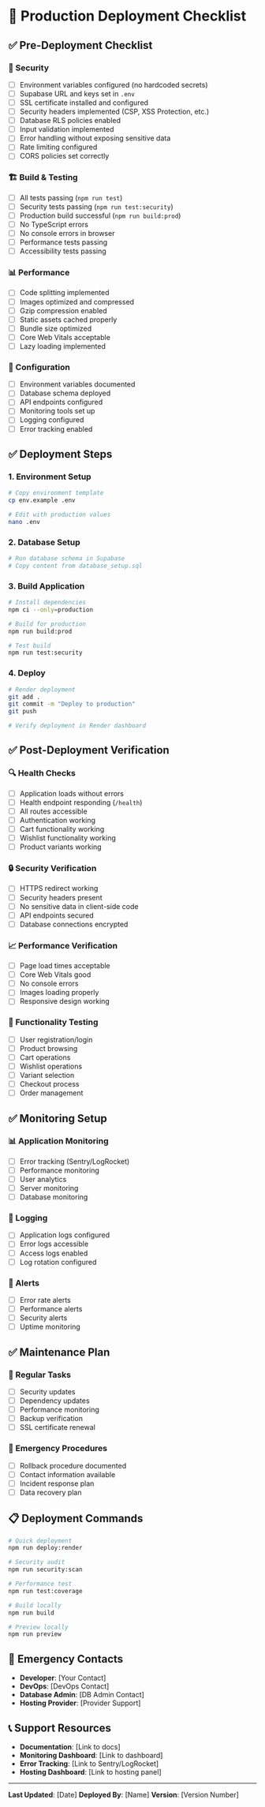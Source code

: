 # 🚀 Production Deployment Checklist

## ✅ Pre-Deployment Checklist

### 🔐 Security
- [ ] Environment variables configured (no hardcoded secrets)
- [ ] Supabase URL and keys set in `.env`
- [ ] SSL certificate installed and configured
- [ ] Security headers implemented (CSP, XSS Protection, etc.)
- [ ] Database RLS policies enabled
- [ ] Input validation implemented
- [ ] Error handling without exposing sensitive data
- [ ] Rate limiting configured
- [ ] CORS policies set correctly

### 🏗️ Build & Testing
- [ ] All tests passing (`npm run test`)
- [ ] Security tests passing (`npm run test:security`)
- [ ] Production build successful (`npm run build:prod`)
- [ ] No TypeScript errors
- [ ] No console errors in browser
- [ ] Performance tests passing
- [ ] Accessibility tests passing

### 📊 Performance
- [ ] Code splitting implemented
- [ ] Images optimized and compressed
- [ ] Gzip compression enabled
- [ ] Static assets cached properly
- [ ] Bundle size optimized
- [ ] Core Web Vitals acceptable
- [ ] Lazy loading implemented

### 🔧 Configuration
- [ ] Environment variables documented
- [ ] Database schema deployed
- [ ] API endpoints configured
- [ ] Monitoring tools set up
- [ ] Logging configured
- [ ] Error tracking enabled

## ✅ Deployment Steps

### 1. Environment Setup
```bash
# Copy environment template
cp env.example .env

# Edit with production values
nano .env
```

### 2. Database Setup
```bash
# Run database schema in Supabase
# Copy content from database_setup.sql
```

### 3. Build Application
```bash
# Install dependencies
npm ci --only=production

# Build for production
npm run build:prod

# Test build
npm run test:security
```

### 4. Deploy
```bash
# Render deployment
git add .
git commit -m "Deploy to production"
git push

# Verify deployment in Render dashboard
```

## ✅ Post-Deployment Verification

### 🔍 Health Checks
- [ ] Application loads without errors
- [ ] Health endpoint responding (`/health`)
- [ ] All routes accessible
- [ ] Authentication working
- [ ] Cart functionality working
- [ ] Wishlist functionality working
- [ ] Product variants working

### 🔒 Security Verification
- [ ] HTTPS redirect working
- [ ] Security headers present
- [ ] No sensitive data in client-side code
- [ ] API endpoints secured
- [ ] Database connections encrypted

### 📈 Performance Verification
- [ ] Page load times acceptable
- [ ] Core Web Vitals good
- [ ] No console errors
- [ ] Images loading properly
- [ ] Responsive design working

### 🧪 Functionality Testing
- [ ] User registration/login
- [ ] Product browsing
- [ ] Cart operations
- [ ] Wishlist operations
- [ ] Variant selection
- [ ] Checkout process
- [ ] Order management

## ✅ Monitoring Setup

### 📊 Application Monitoring
- [ ] Error tracking (Sentry/LogRocket)
- [ ] Performance monitoring
- [ ] User analytics
- [ ] Server monitoring
- [ ] Database monitoring

### 📝 Logging
- [ ] Application logs configured
- [ ] Error logs accessible
- [ ] Access logs enabled
- [ ] Log rotation configured

### 🔔 Alerts
- [ ] Error rate alerts
- [ ] Performance alerts
- [ ] Security alerts
- [ ] Uptime monitoring

## ✅ Maintenance Plan

### 🔄 Regular Tasks
- [ ] Security updates
- [ ] Dependency updates
- [ ] Performance monitoring
- [ ] Backup verification
- [ ] SSL certificate renewal

### 🚨 Emergency Procedures
- [ ] Rollback procedure documented
- [ ] Contact information available
- [ ] Incident response plan
- [ ] Data recovery plan

## 📋 Deployment Commands

```bash
# Quick deployment
npm run deploy:render

# Security audit
npm run security:scan

# Performance test
npm run test:coverage

# Build locally
npm run build

# Preview locally
npm run preview

```

## 🚨 Emergency Contacts

- **Developer**: [Your Contact]
- **DevOps**: [DevOps Contact]
- **Database Admin**: [DB Admin Contact]
- **Hosting Provider**: [Provider Support]

## 📞 Support Resources

- **Documentation**: [Link to docs]
- **Monitoring Dashboard**: [Link to dashboard]
- **Error Tracking**: [Link to Sentry/LogRocket]
- **Hosting Dashboard**: [Link to hosting panel]

---

**Last Updated**: [Date]
**Deployed By**: [Name]
**Version**: [Version Number] 